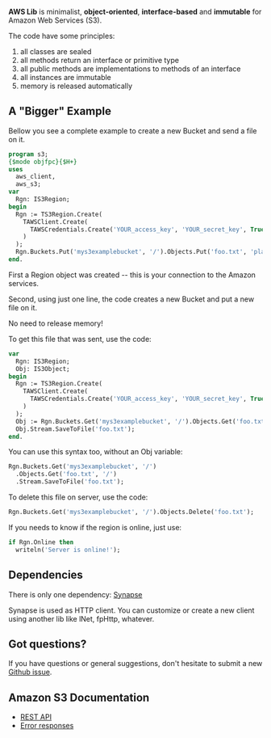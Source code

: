 **AWS Lib** is minimalist, **object-oriented**, **interface-based** and **immutable** for Amazon Web Services (S3).

The code have some principles:
 1. all classes are sealed
 2. all methods return an interface or primitive type
 3. all public methods are implementations to methods of an interface
 4. all instances are immutable
 5. memory is released automatically 

## A "Bigger" Example

Bellow you see a complete example to create a new Bucket and send a file on it.

``` pascal
program s3;
{$mode objfpc}{$H+}
uses
  aws_client,
  aws_s3;
var
  Rgn: IS3Region;
begin
  Rgn := TS3Region.Create(
    TAWSClient.Create(
      TAWSCredentials.Create('YOUR_access_key', 'YOUR_secret_key', True)
    )
  );
  Rgn.Buckets.Put('mys3examplebucket', '/').Objects.Put('foo.txt', 'plain', 'foo.txt', '');
end.
```

First a Region object was created -- this is your connection to the Amazon services.

Second, using just one line, the code creates a new Bucket and put a new file on it.

No need to release memory!

To get this file that was sent, use the code:

``` pascal
var
  Rgn: IS3Region;
  Obj: IS3Object;
begin
  Rgn := TS3Region.Create(
    TAWSClient.Create(
      TAWSCredentials.Create('YOUR_access_key', 'YOUR_secret_key', True)
    )
  );
  Obj := Rgn.Buckets.Get('mys3examplebucket', '/').Objects.Get('foo.txt', '/');
  Obj.Stream.SaveToFile('foo.txt');
end.
```

You can use this syntax too, without an Obj variable:

``` pascal
Rgn.Buckets.Get('mys3examplebucket', '/')
  .Objects.Get('foo.txt', '/')
  .Stream.SaveToFile('foo.txt');
```

To delete this file on server, use the code:

``` pascal
Rgn.Buckets.Get('mys3examplebucket', '/').Objects.Delete('foo.txt');
```

If you needs to know if the region is online, just use:
``` pascal
if Rgn.Online then
  writeln('Server is online!');
```

## Dependencies 

There is only one dependency: [Synapse](http://synapse.ararat.cz/doku.php/download)

Synapse is used as HTTP client.  You can customize or create a new client using another lib like lNet, fpHttp, whatever.

## Got questions?

If you have questions or general suggestions, don't hesitate to submit
a new [Github issue](https://github.com/mdbs99/AWS/issues/new).

## Amazon S3 Documentation
* [REST API](http://docs.aws.amazon.com/AmazonS3/latest/API/APIRest.html)
* [Error responses](http://docs.aws.amazon.com/AmazonS3/latest/API/ErrorResponses.html)

